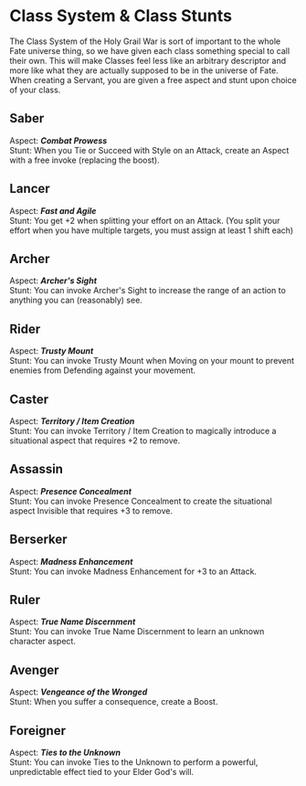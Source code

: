 # Class System & Class Stunts

The Class System of the Holy Grail War is sort of important to the whole Fate universe thing, so we have given each class something special to call their own. This will make Classes feel less like an arbitrary descriptor and more like what they are actually supposed to be in the universe of Fate. When creating a Servant, you are given a free aspect and stunt upon choice of your class.

## Saber					
Aspect:	***Combat Prowess***				
Stunt:	When you Tie or Succeed with Style on an Attack, create an Aspect with a free invoke (replacing the boost).		

## Lancer					
Aspect:	***Fast and Agile***				
Stunt:	You get +2 when splitting your effort on an Attack. (You split your effort when you have multiple targets, you must assign at least 1 shift each)

## Archer					
Aspect:	***Archer's Sight***				
Stunt:	You can invoke Archer's Sight to increase the range of an action to anything you can (reasonably) see.				

## Rider					
Aspect:	***Trusty Mount***				
Stunt:	You can invoke Trusty Mount when Moving on your mount to prevent enemies from Defending against your movement.

## Caster					
Aspect:	***Territory / Item Creation***				
Stunt:	You can invoke Territory / Item Creation to magically introduce a situational aspect that requires +2 to remove.				

## Assassin					
Aspect:	***Presence Concealment***				
Stunt:	You can invoke Presence Concealment to create the situational aspect Invisible that requires +3 to remove.				

## Berserker					
Aspect:	***Madness Enhancement***				
Stunt:	You can invoke Madness Enhancement for +3 to an Attack.				

## Ruler					
Aspect:	***True Name Discernment***				
Stunt:	You can invoke True Name Discernment to learn an unknown character aspect.				

## Avenger					
Aspect:	***Vengeance of the Wronged***				
Stunt:	When you suffer a consequence, create a Boost.				

## Foreigner					
Aspect:	***Ties to the Unknown***				
Stunt:	You can invoke Ties to the Unknown to perform a powerful, unpredictable effect tied to your Elder God's will.				